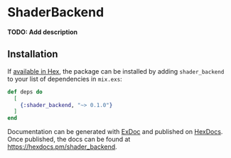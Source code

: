# ShaderBackend

**TODO: Add description**

## Installation

If [available in Hex](https://hex.pm/docs/publish), the package can be installed
by adding `shader_backend` to your list of dependencies in `mix.exs`:

```elixir
def deps do
  [
    {:shader_backend, "~> 0.1.0"}
  ]
end
```

Documentation can be generated with [ExDoc](https://github.com/elixir-lang/ex_doc)
and published on [HexDocs](https://hexdocs.pm). Once published, the docs can
be found at <https://hexdocs.pm/shader_backend>.

